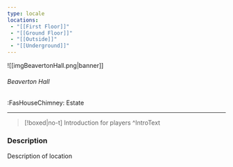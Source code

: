 ```yaml
---
type: locale
locations:
 - "[[First Floor]]"
 - "[[Ground Floor]]"
 - "[[Outside]]"
 - "[[Underground]]"
---
```


![[imgBeavertonHall.png|banner]]
###### Beaverton Hall
<span class="sub2">:FasHouseChimney: Estate</span>

---

> [!boxed|no-t]
> Introduction for players
>^IntroText

### Description
Description of location

